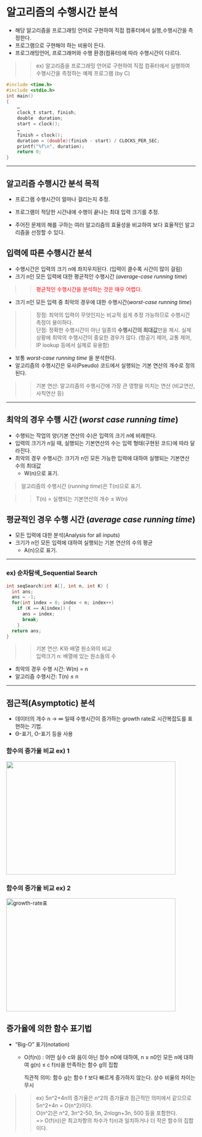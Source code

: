  # 알고리즘의 수행시간 분석
* 해당 알고리즘을 프로그래밍 언어로 구현하여 직접 컴퓨터에서 실행,수행시간을 측정한다.
* 프로그램으로 구현해야 하는 비용이 든다. 
* 프로그래밍언어, 프로그래머와 수행 환경(컴퓨터)에 따라 수행시간이 다르다.
>   >ex) 알고리즘을 프로그래밍 언어로 구현하여 직접 컴퓨터에서 실행하여 수행시간을 측정하는 예제 프로그램 (by C) 
``` c
#include <time.h>
#include <stdio.h>
int main()
{
	…
	clock_t start, finish; 
	double  duration; 
	start = clock(); 
	…
	finish = clock(); 
	duration = (double)(finish - start) / CLOCKS_PER_SEC; 
	printf("%f\n", duration); 
	return 0;
}
```

- - -

알고리즘 수행시간 분석 목적
-------------
* 프로그램 수행시간이 얼마나 걸리는지 추정.

* 프로그램이 적당한 시간내에 수행이 끝나는 최대 입력 크기를 추정.

* 주어진 문제의 해를 구하는 여러 알고리즘의 효율성을 비교하여 보다 효율적인 알고리즘을 선정할 수 있다.

입력에 따른 수행시간 분석
-------------
* 수행시간은 입력의 크기 n에 좌지우지된다. (입력이 클수록 시간이 많이 걸림)
* 크기 n인 모든 입력에 대한 평균적인 수행시간 (_average-case running time_)
>   ><span style="color:red">평균적인 수행시간을 분석하는 것은 매우 어렵다.</span>
* 크기 n인 모든 입력 중 최악의 경우에 대한 수행시간(_worst-case running time_)
>   >장점: 최악의 입력이 무엇인지는 비교적 쉽게 추정 가능하므로 수행시간 측정이 용이하다.   
단점: 정확한 수행시간이 아닌 일종의 **수행시간의 최대값**만을 제시.
실제 상황에 최악의 수행시간이 중요한 경우가 많다. (항공기 제어, 교통 제어, IP lookup 등에서 실제로 유용함)
* 보통 _worst-case running time_ 을 분석한다.
* 알고리즘의 수행시간은 유사(Pseudo) 코드에서 실행되는 기본 연산의 개수로 정의된다.
>   >기본 연산: 알고리즘의 수행시간에 가장 큰 영향을 미치는 연산
              (비교연산, 사칙연산 등)
- - -
최악의 경우 수행 시간 (_worst case running time_)
-------------
  
* 수행되는 작업의 양(기본 연산의 수)은 입력의 크기 n에 비례한다.
* 입력의 크기가 n일 때, 실행되는 기본연산의 수는 입력 형태(구현된 코드)에 따라 달라진다.
* 최악의 경우 수행시간: 크기가 n인 모든 가능한 입력에 대하여 실행되는 기본연산 수의 최대값
  * W(n)으로 표기.
> 알고리즘의 수행시간 (_running time_)은 T(n)으로 표기.

>   >T(n) = 실행되는 기본연산의 개수  ≤  W(n)

평균적인 경우 수행 시간 (_average case running time_)
-------------
  
* 모든 입력에 대한 분석(Analysis for all inputs)
* 크기가 n인 모든 입력에 대하여 실행되는 기본 연산의 수의 평균
  * A(n)으로 표기.
- - -
### ex) 순차탐색_Sequential Search
``` c
int seqSearch(int A[], int n, int K) { 
  int ans;
  ans = -1;
  for(int index = 0; index < n; index++)
    if (K == A[index]) {
      ans = index;
      break;
    }
  return ans;
}
```

>   >기본 연산: K와 배열 원소와의 비교   
입력크기 n: 배열에 있는 원소들의 수
* 최악의 경우 수행 시간: W(n) = n
* 알고리즘 수행시간: T(n) ≤ n
- - -
점근적(Asymptotic) 분석
-------------
* 데이터의 개수 n → ∞ 일때 수행시간이 증가하는 growth rate로 시간복잡도를 표현하는 기법.
* Θ-표기, Ο-표기 등을 사용

### 함수의 증가율 비교 ex) 1

<img src="https://user-images.githubusercontent.com/62328584/93768672-b86fab80-fc54-11ea-8bc5-05847ee83f1f.JPG" width="450px" height="300px"></img><br/>

### 함수의 증가율 비교 ex) 2
<img src="https://user-images.githubusercontent.com/62328584/93768964-26b46e00-fc55-11ea-9f10-9f3f273bb055.JPG" width="450px" height="300px" alt="growth-rate표"></img><br/>

증가율에 의한 함수 표기법
-------------
* “Big-O” 표기(notation)
  * O(f(n)) : 어떤 실수 c와 음이 아닌 정수 n0에 대하여, n ≥ n0인 모든 n에 대하여 g(n) ≤ c f(n)을 만족하는 함수 g의 집합

    직관적 의미: 함수 g는 함수 f 보다 빠르게 증가하지 않는다. 상수 비율의 차이는 무시
>   >ex) 5n^2+4n의 증가율은 n^2의 증가율과 점근적인 의미에서 같으므로 5n^2+4n = O(n^2)이다.   
O(n^2)은 n^2, 3n^2-50, 5n, 2nlogn+3n, 500 등을 포함한다.   
=> O(f(n))은 최고차항의 차수가 f(n)과 일치하거나 더 작은 함수의 집합이다.






